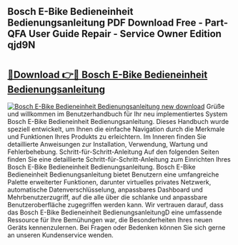 ## Bosch E-Bike Bedieneinheit Bedienungsanleitung PDF Download Free - Part-QFA User Guide Repair - Service Owner Edition qjd9N

# <h2><a href="http://df2h2w.blite.top/?on=Bosch+E-Bike+Bedieneinheit+Bedienungsanleitung">🔗Download 👉🔴 Bosch E-Bike Bedieneinheit Bedienungsanleitung</a></h2>

[![Bosch E-Bike Bedieneinheit Bedienungsanleitung new download](https://i.imgur.com/lujVjoI.png)](http://df2h2w.blite.top/?on=Bosch+E-Bike+Bedieneinheit+Bedienungsanleitung)
Grüße und willkommen im Benutzerhandbuch für Ihr neu implementiertes System Bosch E-Bike Bedieneinheit Bedienungsanleitung. Dieses Handbuch wurde speziell entwickelt, um Ihnen die einfache Navigation durch die Merkmale und Funktionen Ihres Produkts zu erleichtern. Im Inneren finden Sie detaillierte Anweisungen zur Installation, Verwendung, Wartung und Fehlerbehebung. Schritt-für-Schritt-Anleitung Auf den folgenden Seiten finden Sie eine detaillierte Schritt-für-Schritt-Anleitung zum Einrichten Ihres Bosch E-Bike Bedieneinheit Bedienungsanleitung. Bosch E-Bike Bedieneinheit Bedienungsanleitung bietet Benutzern eine umfangreiche Palette erweiterter Funktionen, darunter virtuelles privates Netzwerk, automatische Datenverschlüsselung, anpassbares Dashboard und Mehrbenutzerzugriff, auf die alle über die schlanke und anpassbare Benutzeroberfläche zugegriffen werden kann. Wir vertrauen darauf, dass das Bosch E-Bike Bedieneinheit BedienungsanleitungD eine umfassende Ressource für Ihre Bemühungen war, die Besonderheiten Ihres neuen Geräts kennenzulernen. Bei Fragen oder Bedenken können Sie sich gerne an unseren Kundenservice wenden.
